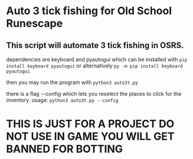 # Auto 3 tick fishing for Old School Runescape

## This script will automate 3 tick fishing in OSRS.

 dependencies are keyboard and pyautogui which can be installed with `pip install keyboard pyautogui` or alternatively `py -m pip install keyboard pyautogui`
 
 then you may run the program with `python3 auto3t.py`

 there is a flag --config which lets you reselect the places to click for the inventory. usage: `python3 auto3t.py --config`

 # THIS IS JUST FOR A PROJECT DO NOT USE IN GAME YOU WILL GET BANNED FOR BOTTING

